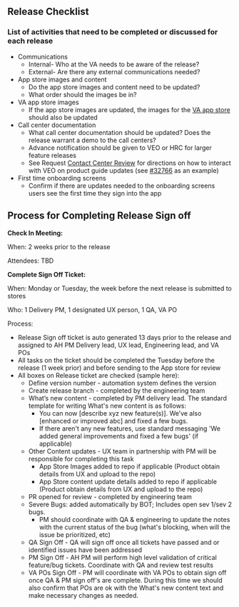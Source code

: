
## Release Checklist
### List of activities that need to be completed or discussed for each release
- Communications
    - Internal- Who at the VA needs to be aware of the release? 
    - External- Are there any external communications needed? 
- App store images and content
    - Do the app store images and content need to be updated?
    - What order should the images be in? 
- VA app store images
    - If the app store images are updated, the images for the [VA app store](https://mobile.va.gov/appstore/) should also be updated
- Call center documentation
    - What call center documentation should be updated? Does the release warrant a demo to the call centers?
    - Advance notification should be given to VEO or HRC for larger feature releases 
    - See Request [Contact Center Review](https://github.com/department-of-veterans-affairs/va.gov-team/blob/master/platform/contact-center/request-contact-center-review.md) for directions on how to interact with VEO on product guide updates (see [#32766](https://github.com/department-of-veterans-affairs/va.gov-team/issues/32766) as an example)
- First time onboarding screens
     - Confirm if there are updates needed to the onboarding screens users see the first time they sign into the app  


## Process for Completing Release Sign off

**Check In Meeting:**

When: 2 weeks prior to the release

Attendees:  TBD

**Complete Sign Off Ticket:**  

When: Monday or Tuesday, the week before the next release is submitted to stores

Who: 1 Delivery PM, 1 designated UX person, 1 QA, VA PO

Process:

- Release Sign off ticket is auto generated 13 days prior to the release and assigned to AH PM Delivery lead, UX lead, Engineering lead, and VA POs
- All tasks on the ticket should be completed the Tuesday before the release (1 week prior) and before sending to the App store for review
- All boxes on Release ticket are checked (sample here):
    - Define version number - automation system defines the version
    - Create release branch - completed by the engineering team
    - What’s new content - completed by PM delivery lead. The standard template for writing What's new content is as follows:
       - You can now [describe xyz new feature(s)]. We’ve also [enhanced or improved abc] and fixed a few bugs.
       - If there aren't any new features, use standard messaging 'We added general improvements and fixed a few bugs' (if applicable)
   - Other Content updates - UX team in partnership with PM will be responsible for completing this task
      - App Store Images added to repo if applicable (Product obtain details from UX and upload to the repo)
      - App Store content update details added to repo if applicable (Product obtain details from UX and upload to the repo)
   - PR opened for review - completed by engineering team
   - Severe Bugs: added automatically by BOT; Includes open sev 1/sev 2 bugs.  
       - PM should coordinate with QA & engineering to update the notes with the current status of the bug (what's blocking, when will the issue be prioritized,              etc)
   - QA Sign Off - QA will sign off once all tickets have passed and or identified issues have been addressed
   - PM Sign Off - AH PM will perform high level validation of critical feature/bug tickets. Coordinate with QA and review test results
   - VA POs Sign Off - PM will coordinate with VA POs to obtain sign off once QA & PM sign off's are complete. During this time we should also confirm that POs are ok with the What's new content text and make necessary changes as needed.


